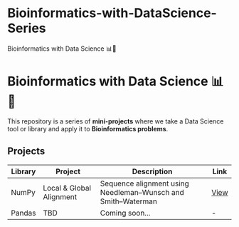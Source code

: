 # Bioinformatics-with-DataScience-Series
Bioinformatics with Data Science 📊🧬
# Bioinformatics with Data Science 📊🧬

This repository is a series of **mini-projects** where we take a Data Science tool or library and apply it to **Bioinformatics problems**.

## Projects

| Library   | Project | Description | Link |
|-----------|---------|-------------|------|
| NumPy     | Local & Global Alignment | Sequence alignment using Needleman–Wunsch and Smith–Waterman | [View](./numpy) |
| Pandas    | TBD     | Coming soon... | - |
